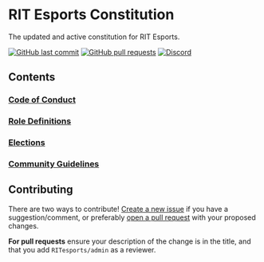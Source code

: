 

# RIT Esports Constitution
The updated and active constitution for RIT Esports.

[![GitHub last commit](https://img.shields.io/github/last-commit/RITesports/constitution.svg)](http://www.github.com/RITesports/constitution)
[![GitHub pull requests](https://img.shields.io/github/issues-pr/RITesports/constitution.svg)](http://www.github.com/RITesports/constitution/pulls)
[![Discord](https://img.shields.io/discord/148545963672338433.svg)](http://discord.gg/ritesports)

## Contents

### [Code of Conduct](./code_of_conduct.md)
### [Role Definitions](./role_definitions.md)
### [Elections](./elections.md)
### [Community Guidelines](./community_guidelines.md)

## Contributing

There are two ways to contribute! [Create a new issue](https://github.com/RITesports/constitution/issues/new) if you have a suggestion/comment, or preferably [open a pull request](https://github.com/RITesports/constitution/pulls) with your proposed changes.

**For pull requests** ensure your description of the change is in the title, and that you add `RITesports/admin` as a reviewer.
